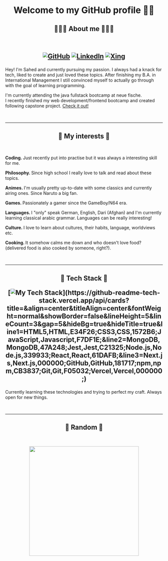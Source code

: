 <h1 align="center">Welcome to my GitHub profile 👋🏼</h1>

<h2 align="center">  🙋🏻‍♂️ About me 🙋🏻‍♂️ </h2>
 <br>

 <h2 align="center">
  
[![GitHub](https://img.shields.io/badge/github-%23121011.svg?style=for-the-badge&logo=github&logoColor=white)](https://github.com/sahedw)
[![LinkedIn](https://img.shields.io/badge/linkedin-%230077B5.svg?style=for-the-badge&logo=linkedin&logoColor=white)](https://www.linkedin.com/in/sahed-wahedi-b4a723160)
[![Xing](https://img.shields.io/badge/xing-%23006567.svg?style=for-the-badge&logo=xing&logoColor=white)](https://www.xing.com/profile/Sahed_Wahedi/cv)

</h2>

Hey! I'm Sahed and currently pursuing my passion. I always had a knack for tech, liked to create and just loved these topics. After finishing my B.A. in International Management I still convinced myself to actually go through with the goal of learning programming.

I'm currently attending the java fullstack bootcamp at neue fische.
<br>
I recently finished my web development/frontend bootcamp and created following capstone project. [Check it out!](https://github.com/sahedw/capstone-movie-app)

<br>
<hr>

<h2 align="center">  📇 My interests 📇 </h2>
 <br>

 <p> <strong> Coding. </strong> Just recently put into practise but it was always a interesting skill for me. </p>

<p> <strong> Philosophy. </strong> Since high school I really love to talk and read about these topics. </p>

<p> <strong> Animes. </strong> I'm usually pretty up-to-date with some classics and currently airing ones. Since Naruto a big fan. </p>

<p> <strong> Games. </strong> Passionately a gamer since the GameBoy/N64 era. </p>

<p> <strong> Languages. </strong> I "only" speak German, English, Dari (Afghan) and I'm currently learning classical arabic grammar. Languages can be really interesting!  </p>

<p> <strong> Culture. </strong> I love to learn about cultures, their habits, language, worldviews etc. </p>

<p> <strong> Cooking. </strong> It somehow calms me down and who doesn't love food? (delivered food is also cooked by someone, right?). </p>

<br>
<hr>
<h2 align="center">  📇 Tech Stack 📇

[![My Tech Stack](https://github-readme-tech-stack.vercel.app/api/cards?title=&align=center&titleAlign=center&fontWeight=normal&showBorder=false&lineHeight=5&lineCount=3&gap=5&hideBg=true&hideTitle=true&line1=HTML5,HTML,E34F26;CSS3,CSS,1572B6;JavaScript,Javascript,F7DF1E;&line2=MongoDB,MongoDB,47A248;Jest,Jest,C21325;Node.js,Node.js,339933;React,React,61DAFB;&line3=Next.js,Next.js,000000;GitHub,GitHub,181717;npm,npm,CB3837;Git,Git,F05032;Vercel,Vercel,000000;)](https://github-readme-tech-stack.vercel.app/api/cards?title=&align=center&titleAlign=center&fontWeight=normal&showBorder=false&lineHeight=5&lineCount=3&gap=5&hideBg=true&hideTitle=true&line1=HTML5,HTML,E34F26;CSS3,CSS,1572B6;JavaScript,Javascript,F7DF1E;&line2=MongoDB,MongoDB,47A248;Jest,Jest,C21325;Node.js,Node.js,339933;React,React,61DAFB;&line3=Next.js,Next.js,000000;GitHub,GitHub,181717;npm,npm,CB3837;Git,Git,F05032;Vercel,Vercel,000000;)

</h2>

Currently learning these technologies and trying to perfect my craft. Always open for new things.

<br>
<hr>
<h2 align="center">  📇 Random 📇 </h2>
 <br>
<p align='center'>
  <a href="#"><img src="https://github-readme-stats.vercel.app/api?username=sahedw&show_icons=true&count_private=true&theme=dark" width="350"></a>
</p>
